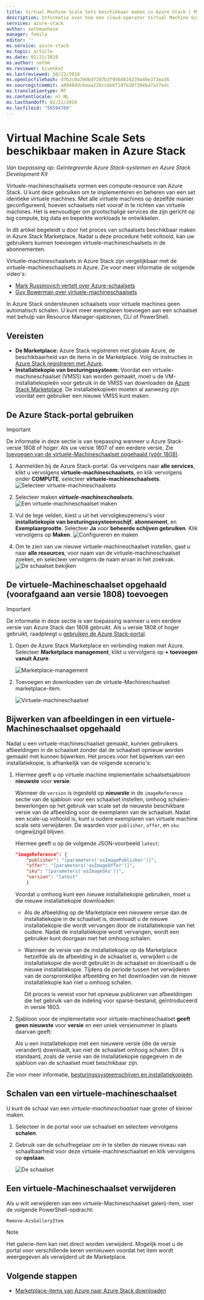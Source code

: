 ```yaml
---
title: Virtual Machine Scale Sets beschikbaar maken in Azure Stack | Microsoft Docs
description: Informatie over hoe een cloud-operator Virtual Machine Scale Sets kunt toevoegen aan de Azure Stack Marketplace
services: azure-stack
author: sethmanheim
manager: femila
editor: ''
ms.service: azure-stack
ms.topic: article
ms.date: 02/21/2019
ms.author: sethm
ms.reviewer: kivenkat
ms.lastreviewed: 10/22/2018
ms.openlocfilehash: d7b2c0a39d6d7287b3f956d824239a40e373ea36
ms.sourcegitcommit: a8948ddcbaaa22bccbb6f187b20720eba7a17edc
ms.translationtype: MT
ms.contentlocale: nl-NL
ms.lasthandoff: 02/21/2019
ms.locfileid: "56594760"
---
```

# <a name="make-virtual-machine-scale-sets-available-in-azure-stack"></a>Virtual Machine Scale Sets beschikbaar maken in Azure Stack

*Van toepassing op: Geïntegreerde Azure Stack-systemen en Azure Stack Development Kit*
  
Virtuele-machineschaalsets vormen een compute-resource van Azure Stack. U kunt deze gebruiken om te implementeren en beheren van een set identieke virtuele machines. Met alle virtuele machines op dezelfde manier geconfigureerd, hoeven schaalsets niet vooraf in te richten van virtuele machines. Het is eenvoudiger om grootschalige services die zijn gericht op big compute, big data en beperkte workloads te ontwikkelen.

In dit artikel begeleidt u door het proces van schaalsets beschikbaar maken in Azure Stack Marketplace. Nadat u deze procedure hebt voltooid, kan uw gebruikers kunnen toevoegen virtuele-machineschaalsets in de abonnementen.

Virtuele-machineschaalsets in Azure Stack zijn vergelijkbaar met de virtuele-machineschaalsets in Azure. Zie voor meer informatie de volgende video's:

* [Mark Russinovich vertelt over Azure-schaalsets](https://channel9.msdn.com/Blogs/Regular-IT-Guy/Mark-Russinovich-Talks-Azure-Scale-Sets/)
* [Guy Bowerman over virtuele-machineschaalsets](https://channel9.msdn.com/Shows/Cloud+Cover/Episode-191-Virtual-Machine-Scale-Sets-with-Guy-Bowerman)

In Azure Stack ondersteunen schaalsets voor virtuele machines geen automatisch schalen. U kunt meer exemplaren toevoegen aan een schaalset met behulp van Resource Manager-sjablonen, CLI of PowerShell.

## <a name="prerequisites"></a>Vereisten

* **De Marketplace:** Azure Stack registreren met globale Azure, de beschikbaarheid van de items in de Marketplace. Volg de instructies in [Azure Stack registreren met Azure](azure-stack-registration.md).
* **Installatiekopie van besturingssysteem:** Voordat een virtuele-machineschaalset (VMSS) kan worden gemaakt, moet u de VM-installatiekopieën voor gebruik in de VMSS van downloaden de [Azure Stack Marketplace](azure-stack-download-azure-marketplace-item.md). De installatiekopieën moeten al aanwezig zijn voordat een gebruiker een nieuwe VMSS kunt maken.

## <a name="use-the-azure-stack-portal"></a>De Azure Stack-portal gebruiken

>[!IMPORTANT]  
> De informatie in deze sectie is van toepassing wanneer u Azure Stack-versie 1808 of hoger. Als uw versie 1807 of een eerdere versie, Zie [toevoegen van de virtuele-Machineschaalset opgehaald (vóór 1808)](#add-the-virtual-machine-scale-set-prior-to-version-1808).

1. Aanmelden bij de Azure Stack-portal. Ga vervolgens naar **alle services**, klikt u vervolgens **virtuele-machineschaalsets**, en klik vervolgens onder **COMPUTE**, selecteer **virtuele-machineschaalsets**.
   ![Selecteer virtuele-machineschaalsets](media/azure-stack-compute-add-scalesets/all-services.png)

2. Selecteer maken ***virtuele-machineschaalsets***.
   ![Een virtuele-machineschaalset maken](media/azure-stack-compute-add-scalesets/create-scale-set.png)

3. Vul de lege velden, kiest u uit het vervolgkeuzemenu's voor **installatiekopie van besturingssysteemschijf**, **abonnement**, en **Exemplaargrootte**. Selecteer **Ja** voor **beheerde schijven gebruiken**. Klik vervolgens op **Maken**.
    ![Configureren en maken](media/azure-stack-compute-add-scalesets/create.png)

4. Om te zien van uw nieuwe virtuele-machineschaalset instellen, gaat u naar **alle resources**, voor naam van de virtuele-machineschaalset zoeken, en selecteer vervolgens de naam ervan in het zoekvak.
   ![De schaalset bekijken](media/azure-stack-compute-add-scalesets/search.png)

## <a name="add-the-virtual-machine-scale-set-prior-to-version-1808"></a>De virtuele-Machineschaalset opgehaald (voorafgaand aan versie 1808) toevoegen

>[!IMPORTANT]  
> De informatie in deze sectie is van toepassing wanneer u een eerdere versie van Azure Stack dan 1808 gebruikt. Als u versie 1808 of hoger gebruikt, raadpleegt u [gebruiken de Azure Stack-portal](#use-the-azure-stack-portal).

1. Open de Azure Stack Marketplace en verbinding maken met Azure. Selecteer **Marketplace management**, klikt u vervolgens op **+ toevoegen vanuit Azure**.

    ![Marketplace-management](media/azure-stack-compute-add-scalesets/image01.png)

2. Toevoegen en downloaden van de virtuele-Machineschaalset marketplace-item.

    ![Virtuele-machineschaalset](media/azure-stack-compute-add-scalesets/image02.png)

## <a name="update-images-in-a-virtual-machine-scale-set"></a>Bijwerken van afbeeldingen in een virtuele-Machineschaalset opgehaald

Nadat u een virtuele-machineschaalset gemaakt, kunnen gebruikers afbeeldingen in de schaalset zonder dat de schaalset opnieuw worden gemaakt met kunnen bijwerken. Het proces voor het bijwerken van een installatiekopie, is afhankelijk van de volgende scenario's:

1. Hiermee geeft u op virtuele machine implementatie schaalsetsjabloon **nieuwste** voor **versie**:  

   Wanneer de `version` is ingesteld op **nieuwste** in de `imageReference` sectie van de sjabloon voor een schaalset instellen, omhoog schalen-bewerkingen op het gebruik van scale set de nieuwste beschikbare versie van de afbeelding voor de exemplaren van de schaalset. Nadat een scale-up voltooid is, kunt u oudere exemplaren van virtuele machine scale sets verwijderen. De waarden voor `publisher`, `offer`, en `sku` ongewijzigd blijven.

   Hiermee geeft u op de volgende JSON-voorbeeld `latest`:  

    ```json  
    "imageReference": {
        "publisher": "[parameters('osImagePublisher')]",
        "offer": "[parameters('osImageOffer')]",
        "sku": "[parameters('osImageSku')]",
        "version": "latest"
        }
    ```

   Voordat u omhoog kunt een nieuwe installatiekopie gebruiken, moet u die nieuwe installatiekopie downloaden:  

   * Als de afbeelding op de Marketplace een nieuwere versie dan de installatiekopie in de schaalset is, downloadt u de nieuwe installatiekopie die wordt vervangen door de installatiekopie van het oudere. Nadat de installatiekopie wordt vervangen, wordt een gebruiker kunt doorgaan met het omhoog schalen.

   * Wanneer de versie van de installatiekopie op de Marketplace hetzelfde als de afbeelding in de schaalset is, verwijdert u de installatiekopie die wordt gebruikt in de schaalset en downloadt u de nieuwe installatiekopie. Tijdens de periode tussen het verwijderen van de oorspronkelijke afbeelding en het downloaden van de nieuwe installatiekopie kan niet u omhoog schalen.

     Dit proces is vereist voor het opnieuw publiceren van afbeeldingen die het gebruik van de indeling voor sparse-bestand, geïntroduceerd in versie 1803.

2. Sjabloon voor de implementatie voor virtuele-machineschaalset **geeft geen nieuwste** voor **versie** en een uniek versienummer in plaats daarvan geeft:  

    Als u een installatiekopie met een nieuwere versie (die de versie verandert) downloadt, kan niet de schaalset omhoog schalen. Dit is standaard, zoals de versie van de installatiekopie opgegeven in de sjabloon van de schaalset moet beschikbaar zijn.  

Zie voor meer informatie, [besturingssysteemschijven en installatiekopieën](./user/azure-stack-compute-overview.md#operating-system-disks-and-images).  

## <a name="scale-a-virtual-machine-scale-set"></a>Schalen van een virtuele-machineschaalset

U kunt de schaal van een *virtuele-machineschaalset* naar groter of kleiner maken.  

1. Selecteer in de portal voor uw schaalset en selecteer vervolgens **schalen**.

2. Gebruik van de schuifregelaar om in te stellen de nieuwe niveau van schaalbaarheid voor deze virtuele-machineschaalset en klik vervolgens op **opslaan**.

     ![De schaalset](media/azure-stack-compute-add-scalesets/scale.png)

## <a name="remove-a-virtual-machine-scale-set"></a>Een virtuele-Machineschaalset verwijderen

Als u wilt verwijderen van een virtuele-Machineschaalset galerij-item, voer de volgende PowerShell-opdracht:

```powershell  
Remove-AzsGalleryItem
```

> [!NOTE]
> Het galerie-item kan niet direct worden verwijderd. Mogelijk moet u de portal voor verschillende keren vernieuwen voordat het item wordt weergegeven als verwijderd uit de Marketplace.

## <a name="next-steps"></a>Volgende stappen

* [Marketplace-items van Azure naar Azure Stack downloaden](azure-stack-download-azure-marketplace-item.md)